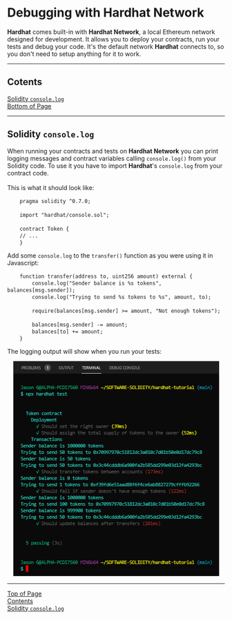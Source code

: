 # Debugging with Hardhat Network<a id="Top-of-Page">
<strong>Hardhat</strong> comes built-in with <strong>Hardhat Network</strong>, a local Ethereum network designed for development. It allows you to deploy your contracts, run your tests and debug your code. It's the default network <strong>Hardhat</strong> connects to, so you don't need to setup anything for it to work.
***
## Cotents<a id="Contents">
[Solidity <code>console.log</code>](#Solidity-console-log)<br>
[Bottom of Page](#Bottom-of-Page)<br>
***
## Solidity <code>console.log</code><a id="Solidity-console-log">
When running your contracts and tests on <strong>Hardhat Network</strong> you can print logging messages and contract variables calling <code>console.log()</code> from your Solidity code. To use it you have to import <strong>Hardhat</strong>'s <code>console.log</code> from your contract code.<br><br>
This is what it should look like:<br>
```solidity
    pragma solidity ^0.7.0;
    
    import "hardhat/console.sol";
    
    contract Token {
    // ...
    }
```
Add some <code>console.log</code> to the <code>transfer()</code> function as you were using it in Javascript:<br>
```solidity
    function transfer(address to, uint256 amount) external {
        console.log("Sender balance is %s tokens", balances[msg.sender]);
        console.log("Trying to send %s tokens to %s", amount, to);
    
        require(balances[msg.sender] >= amount, "Not enough tokens");
    
        balances[msg.sender] -= amount;
        balances[to] += amount;
    }
```
The logging output will show when you run your tests:

<center><img src="./img/01-console_logging.png" alt="solidity console.log() test output"></center>
    
***

[Top of Page](#Top-of-Page)<br>
[Contents](#Contents)<br>
[Solidity <code>console.log</code>](#Solidity-console-log)<br>
<a id="Bottom-of-Page">